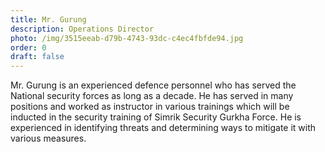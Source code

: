 ```yaml
---
title: Mr. Gurung
description: Operations Director
photo: /img/3515eeab-d79b-4743-93dc-c4ec4fbfde94.jpg
order: 0
draft: false
---
```

Mr. Gurung is an experienced defence personnel who has served the National security forces as long as a decade. He has served in many positions and worked as instructor in various trainings which will be inducted in the security training of Simrik Security Gurkha Force. He is experienced in identifying threats and determining ways to mitigate it with various measures.